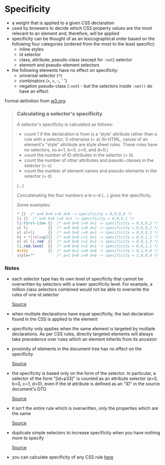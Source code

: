 # Specificity
- a weight that is applied to a given CSS declaration
- used by browsers to decide which CSS property values are the most relevant to an element and, therefore, will be applied
- specificity can be thought of as an lexicographical order based on the following four categories (ordered from the most to the least specific):
  - inline styles
  - id selector
  - class, attribute, pseudo-class (except for `:not`) selector
  - element and pseudo-element selectors
- the following elements have no effect on specificity:
  - universal selector (`*`)
  - combinators (`+`, `>`, `~`, ' ')
  - negation pseudo-class (`:not`) - but the selectors inside `:not()` do have an effect

Formal definition from [w3.org](https://www.w3.org/TR/CSS22/cascade.html):
> ### Calculating a selector's specificity
> A selector's specificity is calculated as follows:
> * count 1 if the declaration is from is a 'style' attribute rather than a rule with a selector, 0 otherwise (= a) (In HTML, values of an element's "style" attribute are style sheet rules. These rules have no selectors, so a=1, b=0, c=0, and d=0.)
> * count the number of ID attributes in the selector (= b)
> * count the number of other attributes and pseudo-classes in the selector (= c)
> * count the number of element names and pseudo-elements in the selector (= d)
> 
> (...)
>
> Concatenating the four numbers a-b-c-d (...) gives the specificity.
> 
> Some examples:
> ```css
> * {}  /* a=0 b=0 c=0 d=0 -> specificity = 0,0,0,0 */
> li {}  /* a=0 b=0 c=0 d=1 -> specificity = 0,0,0,1 */
> li:first-line {}  /* a=0 b=0 c=0 d=2 -> specificity = 0,0,0,2 */
> ul li         {}  /* a=0 b=0 c=0 d=2 -> specificity = 0,0,0,2 */
> ul ol+li      {}  /* a=0 b=0 c=0 d=3 -> specificity = 0,0,0,3 */
> h1 + *[rel=up]{}  /* a=0 b=0 c=1 d=1 -> specificity = 0,0,1,1 */
> ul ol li.red  {}  /* a=0 b=0 c=1 d=3 -> specificity = 0,0,1,3 */
> li.red.level  {}  /* a=0 b=0 c=2 d=1 -> specificity = 0,0,2,1 */
> #x34y         {}  /* a=0 b=1 c=0 d=0 -> specificity = 0,1,0,0 */
> style=""          /* a=1 b=0 c=0 d=0 -> specificity = 1,0,0,0 */
> ```

### Notes
* each selector type has its own level of specificity that cannot be overwritten by selectors with a lower specificity level. For example, a million class selectors combined would not be able to overwrite the rules of one id selector

  [Source](https://developer.mozilla.org/en-US/docs/Learn/CSS/Building_blocks/Cascade_and_inheritance#Specificity_2)
- when multiple declarations have equal specificity, the last declaration found in the CSS is applied to the element
- specificity only applies when the same element is targeted by multiple declarations. As per CSS rules, directly targeted elements will always take precedence over rules which an element inherits from its ancestor
- proximity of elements in the document tree has no effect on the specificity

  [Source](https://developer.mozilla.org/en-US/docs/Web/CSS/Specificity)

* the specificity is based only on the form of the selector. In particular, a selector of the form "[id=p33]" is counted as an attribute selector (a=0, b=0, c=1, d=0), even if the id attribute is defined as an "ID" in the source document's DTD

  [Source](https://www.w3.org/TR/CSS2/cascade.html#specificity)

- it isn't the entire rule which is overwritten, only the properties which are the same

  [Source](https://developer.mozilla.org/en-US/docs/Learn/CSS/Building_blocks/Cascade_and_inheritance)

- duplicate simple selectors to increase specificity when you have nothing more to specify

  [Source](https://developer.mozilla.org/en-US/docs/Web/CSS/Specificity)
- you can calculate specificity of any CSS rule [here](https://specificity.keegan.st/)
